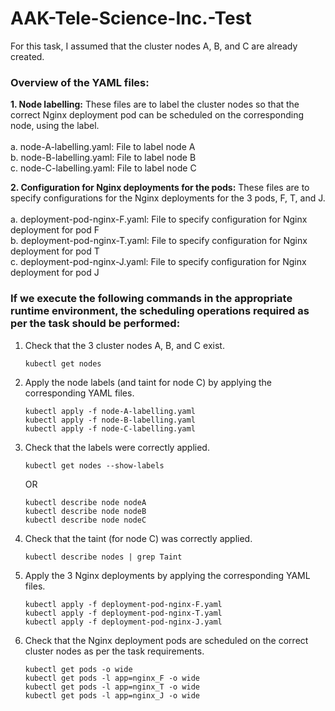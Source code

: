 # AAK-Tele-Science-Inc.-Test

For this task, I assumed that the cluster nodes A, B, and C are already created.

### Overview of the YAML files:

**1. Node labelling:** These files are to label the cluster nodes so that the correct Nginx deployment pod can be scheduled on the corresponding node, using the label.<br/><br/>
   a. node-A-labelling.yaml: File to label node A<br/>
   b. node-B-labelling.yaml: File to label node B<br/>
   c. node-C-labelling.yaml: File to label node C<br/>

**2. Configuration for Nginx deployments for the pods:** These files are to specify configurations for the Nginx deployments for the 3 pods, F, T, and J.<br/><br/>
   a. deployment-pod-nginx-F.yaml: File to specify configuration for Nginx deployment for pod F<br/>
   b. deployment-pod-nginx-T.yaml: File to specify configuration for Nginx deployment for pod T<br/>
   c. deployment-pod-nginx-J.yaml: File to specify configuration for Nginx deployment for pod J<br/>

### If we execute the following commands in the appropriate runtime environment, the scheduling operations required as per the task should be performed:

1. Check that the 3 cluster nodes A, B, and C exist.
   
   ```
   kubectl get nodes
   ```

2. Apply the node labels (and taint for node C) by applying the corresponding YAML files.

   ```
   kubectl apply -f node-A-labelling.yaml
   kubectl apply -f node-B-labelling.yaml
   kubectl apply -f node-C-labelling.yaml
   ```

3. Check that the labels were correctly applied.

   ```
   kubectl get nodes --show-labels
   ```

   OR

   ```
   kubectl describe node nodeA
   kubectl describe node nodeB
   kubectl describe node nodeC
   ```

5. Check that the taint (for node C) was correctly applied.

   ```
   kubectl describe nodes | grep Taint
   ```

6. Apply the 3 Nginx deployments by applying the corresponding YAML files.

   ```
   kubectl apply -f deployment-pod-nginx-F.yaml
   kubectl apply -f deployment-pod-nginx-T.yaml
   kubectl apply -f deployment-pod-nginx-J.yaml
   ```

7. Check that the Nginx deployment pods are scheduled on the correct cluster nodes as per the task requirements.

   ```
   kubectl get pods -o wide
   kubectl get pods -l app=nginx_F -o wide
   kubectl get pods -l app=nginx_T -o wide
   kubectl get pods -l app=nginx_J -o wide
   ```

